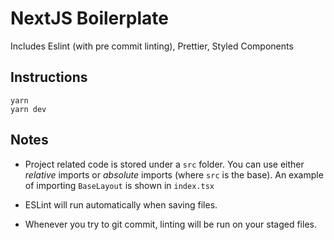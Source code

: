 # NextJS Boilerplate

Includes Eslint (with pre commit linting), Prettier, Styled Components

## Instructions

```
yarn
yarn dev
```

## Notes

- Project related code is stored under a `src` folder.
  You can use either _relative_ imports or _absolute_ imports (where `src` is the base). An example of importing `BaseLayout` is shown in `index.tsx`

- ESLint will run automatically when saving files.

- Whenever you try to git commit, linting will be run on your staged files.
